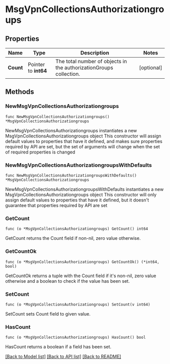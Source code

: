 # MsgVpnCollectionsAuthorizationgroups

## Properties

Name | Type | Description | Notes
------------ | ------------- | ------------- | -------------
**Count** | Pointer to **int64** | The total number of objects in the authorizationGroups collection. | [optional] 

## Methods

### NewMsgVpnCollectionsAuthorizationgroups

`func NewMsgVpnCollectionsAuthorizationgroups() *MsgVpnCollectionsAuthorizationgroups`

NewMsgVpnCollectionsAuthorizationgroups instantiates a new MsgVpnCollectionsAuthorizationgroups object
This constructor will assign default values to properties that have it defined,
and makes sure properties required by API are set, but the set of arguments
will change when the set of required properties is changed

### NewMsgVpnCollectionsAuthorizationgroupsWithDefaults

`func NewMsgVpnCollectionsAuthorizationgroupsWithDefaults() *MsgVpnCollectionsAuthorizationgroups`

NewMsgVpnCollectionsAuthorizationgroupsWithDefaults instantiates a new MsgVpnCollectionsAuthorizationgroups object
This constructor will only assign default values to properties that have it defined,
but it doesn't guarantee that properties required by API are set

### GetCount

`func (o *MsgVpnCollectionsAuthorizationgroups) GetCount() int64`

GetCount returns the Count field if non-nil, zero value otherwise.

### GetCountOk

`func (o *MsgVpnCollectionsAuthorizationgroups) GetCountOk() (*int64, bool)`

GetCountOk returns a tuple with the Count field if it's non-nil, zero value otherwise
and a boolean to check if the value has been set.

### SetCount

`func (o *MsgVpnCollectionsAuthorizationgroups) SetCount(v int64)`

SetCount sets Count field to given value.

### HasCount

`func (o *MsgVpnCollectionsAuthorizationgroups) HasCount() bool`

HasCount returns a boolean if a field has been set.


[[Back to Model list]](../README.md#documentation-for-models) [[Back to API list]](../README.md#documentation-for-api-endpoints) [[Back to README]](../README.md)


